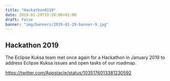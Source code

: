 ```yaml
---
title: "Hackathon0119"
date: 2019-01-29T15:20:00+01:00
draft: false
banner: "img/banners/2019-01-29-banner-9.jpg"
---
```


## Hackathon 2019

The Eclipse Kuksa team met once again for a Hackathon in January 2019 to address Eclipse Kuksa issues and open tasks of our roadmap. 

https://twitter.com/Appstacle/status/1035176013381230592

<!-- Those links are BCX
https://twitter.com/Appstacle/status/1085893342448312320

https://twitter.com/Appstacle/status/1085894117723463680

https://twitter.com/Appstacle/status/1085894859389652995
-->